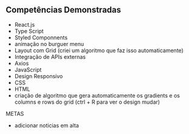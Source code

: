 ## Competências Demonstradas

- React.js
- Type Script
- Styled Componnents
- animação no burguer menu
- Layout com Grid (criei um algoritmo que faz isso automaticamente)
- Integração de APIs externas
- Axios
- JavaScript
- Design Responsivo
- CSS
- HTML
- criação de algoritmo que gera automaticamente os gradients e os columns e rows do grid (ctrl + R para ver o design mudar)

METAS

- adicionar noticias em alta
